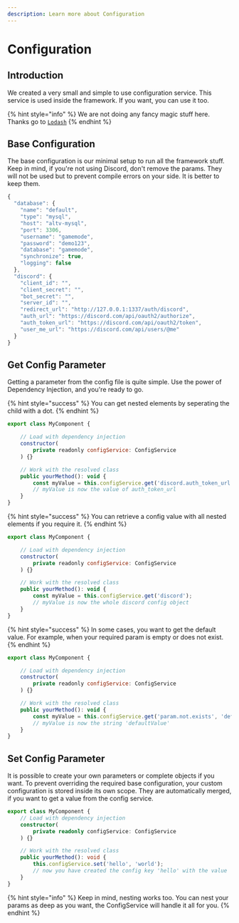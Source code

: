 ```yaml
---
description: Learn more about Configuration
---
```


# Configuration

## Introduction

We created a very small and simple to use configuration service. This service is used inside the framework. If you want, you can use it too.

{% hint style="info" %}
We are not doing any fancy magic stuff here. Thanks go to [`Lodash`](https://lodash.com/)
{% endhint %}

## Base Configuration

The base configuration is our minimal setup to run all the framework stuff. Keep in mind, if you're not using Discord, don't remove the params. They will not be used but to prevent compile errors on your side. It is better to keep them.

```javascript
{
  "database": {
    "name": "default",
    "type": "mysql",
    "host": "altv-mysql",
    "port": 3306,
    "username": "gamemode",
    "password": "demo123",
    "database": "gamemode",
    "synchronize": true,
    "logging": false
  },
  "discord": {
    "client_id": "",
    "client_secret": "",
    "bot_secret": "",
    "server_id": "",
    "redirect_url": "http://127.0.0.1:1337/auth/discord",
    "auth_url": "https://discord.com/api/oauth2/authorize",
    "auth_token_url": "https://discord.com/api/oauth2/token",
    "user_me_url": "https://discord.com/api/users/@me"
  }
}
```

## Get Config Parameter

Getting a parameter from the config file is quite simple. Use the power of Dependency Injection, and you're ready to go.

{% hint style="success" %}
You can get nested elements by seperating the child with a dot.
{% endhint %}

```javascript
export class MyComponent {

    // Load with dependency injection
    constructor(
        private readonly configService: ConfigService
    ) {}

    // Work with the resolved class
    public yourMethod(): void {
        const myValue = this.configService.get('discord.auth_token_url');
        // myValue is now the value of auth_token_url
    }
}
```

{% hint style="success" %}
You can retrieve a config value with all nested elements if you require it.
{% endhint %}

```javascript
export class MyComponent {

    // Load with dependency injection
    constructor(
        private readonly configService: ConfigService
    ) {}

    // Work with the resolved class
    public yourMethod(): void {
        const myValue = this.configService.get('discord');
        // myValue is now the whole discord config object
    }
}
```

{% hint style="success" %}
In some cases, you want to get the default value. For example, when your required param is empty or does not exist.
{% endhint %}

```javascript
export class MyComponent {

    // Load with dependency injection
    constructor(
        private readonly configService: ConfigService
    ) {}

    // Work with the resolved class
    public yourMethod(): void {
        const myValue = this.configService.get('param.not.exists', 'defaultValue');
        // myValue is now the string 'defaultValue'
    }
}
```

## Set Config Parameter

It is possible to create your own parameters or complete objects if you want. To prevent overriding the required base configuration, your custom configuration is stored inside its own scope. They are automatically merged, if you want to get a value from the config service.

```typescript
export class MyComponent {
    // Load with dependency injection
    constructor(
        private readonly configService: ConfigService
    ) {}

    // Work with the resolved class
    public yourMethod(): void {
        this.configService.set('hello', 'world');
        // now you have created the config key 'hello' with the value 'world'
    }
}
```

{% hint style="info" %}
Keep in mind, nesting works too. You can nest your params as deep as you want, the ConfigService will handle it all for you.
{% endhint %}

